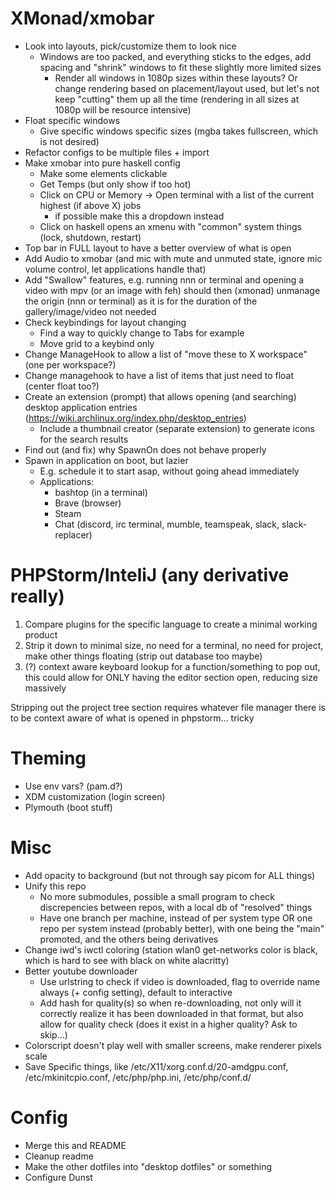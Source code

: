 # XMonad/xmobar
* Look into layouts, pick/customize them to look nice
    * Windows are too packed, and everything sticks to the edges, add spacing and "shrink" windows to fit these slightly more limited sizes
         * Render all windows in 1080p sizes within these layouts? Or change rendering based on placement/layout used, but let's not keep "cutting" them up all the time (rendering in all sizes at 1080p will be resource intensive)
* Float specific windows
    * Give specific windows specific sizes (mgba takes fullscreen, which is not desired)
* Refactor configs to be multiple files + import
* Make xmobar into pure haskell config
    * Make some elements clickable
    * Get Temps (but only show if too hot)
    * Click on CPU or Memory -> Open terminal with a list of the current highest (if above X) jobs
        * if possible make this a dropdown instead
    * Click on haskell opens an xmenu with "common" system things (lock, shutdown, restart)
* Top bar in FULL layout to have a better overview of what is open
* Add Audio to xmobar (and mic with mute and unmuted state, ignore mic volume control, let applications handle that)
* Add "Swallow" features, e.g. running nnn or terminal and opening a video with mpv (or an image with feh) should then (xmonad) unmanage the origin (nnn or terminal) as it is for the duration of the gallery/image/video not needed
* Check keybindings for layout changing
    * Find a way to quickly change to Tabs for example
    * Move grid to a keybind only
* Change ManageHook to allow a list of "move these to X workspace" (one per workspace?)
* Change managehook to have a list of items that just need to float (center float too?)
* Create an extension (prompt) that allows opening (and searching) desktop application entries (https://wiki.archlinux.org/index.php/desktop_entries)
    * Include a thumbnail creator (separate extension) to generate icons for the search results 
* Find out (and fix) why SpawnOn does not behave properly
* Spawn in application on boot, but lazier
    * E.g. schedule it to start asap, without going ahead immediately
    * Applications:
        * bashtop (in a terminal)
        * Brave (browser)
        * Steam
        * Chat (discord, irc terminal, mumble, teamspeak, slack, slack-replacer)

# PHPStorm/InteliJ (any derivative really)
1. Compare plugins for the specific language to create a minimal working product
2. Strip it down to minimal size, no need for a terminal, no need for project, make other things floating (strip out database too maybe)
3. (?) context aware keyboard lookup for a function/something to pop out, this could allow for ONLY having the editor section open, reducing size massively

Stripping out the project tree section requires whatever file manager there is to be context aware of what is opened in phpstorm... tricky

# Theming
* Use env vars? (pam.d?)
* XDM customization (login screen)
* Plymouth (boot stuff)

# Misc
* Add opacity to background (but not through say picom for ALL things)
* Unify this repo
    * No more submodules, possible a small program to check discrepencies between repos, with a local db of "resolved" things
    * Have one branch per machine, instead of per system type OR one repo per system instead (probably better), with one being the "main" promoted, and the others being derivatives
* Change iwd's iwctl coloring (station wlan0 get-networks color is black, which is hard to see with black on white alacritty)
* Better youtube downloader
    * Use urlstring to check if video is downloaded, flag to override name always (+ config setting), default to interactive
    * Add hash for quality(s) so when re-downloading, not only will it correctly realize it has been downloaded in that format, but also allow for quality check (does it exist in a higher quality? Ask to skip...)
* Colorscript doesn't play well with smaller screens, make renderer pixels scale
* Save Specific things, like /etc/X11/xorg.conf.d/20-amdgpu.conf, /etc/mkinitcpio.conf, /etc/php/php.ini, /etc/php/conf.d/


# Config
* Merge this and README
* Cleanup readme
* Make the other dotfiles into "desktop dotfiles" or something
* Configure Dunst
